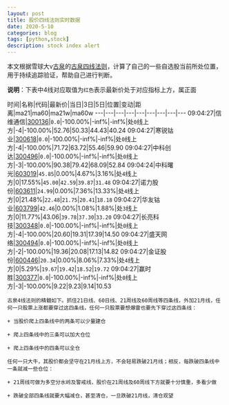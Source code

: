 ```yaml
---
layout: post
title: 股价四线法则实时数据
date: 2020-5-10
categories: blog
tags: [python,stock]
description: stock index alert
---
```



本文根据雪球大v[古泉](https://xueqiu.com/u/7148646888)的[古泉四线法则](https://xueqiu.com/7148646888/130498192)，计算了自己的一些自选股当前所处位置，用于持续追踪验证，帮助自己进行判断。

**说明**：下表中4线对应取值为`红色`表示最新价处于对应指标上方，属正面

时间|名称|代码|最新价|当日|3日|5日|位置|变动|距离|ma21|ma60|ma21w|ma60w
---|---|---|---|---|---|---|---|---
09:04:27|信维通信|[300136](https://xueqiu.com/S/SZ300136)|`0.0`|-100.00%|-inf%|-inf%|处`0`线上方|-4|-100.00%|52.76|50.33|44.43|40.24
09:04:27|寒锐钴业|[300618](https://xueqiu.com/S/SZ300618)|`0.0`|-100.00%|-inf%|-inf%|处`0`线上方|-4|-100.00%|71.72|63.72|55.46|59.90
09:04:27|中科创达|[300496](https://xueqiu.com/S/SZ300496)|`0.0`|-100.00%|-inf%|-inf%|处`0`线上方|-3|-100.00%|90.38|79.42|68.09|52.84
09:04:24|中科曙光|[603019](https://xueqiu.com/S/SH603019)|`45.85`|0.00%|4.67%|3.16%|处`4`线上方|0|17.55%|`45.00`|`42.59`|`39.87`|`31.48`
09:04:27|诺力股份|[603611](https://xueqiu.com/S/SH603611)|`24.99`|0.00%|7.36%|13.33%|处`4`线上方|0|21.48%|`22.48`|`21.75`|`20.41`|`18.18`
09:04:27|华友钴业|[603799](https://xueqiu.com/S/SH603799)|`42.46`|0.00%|1.08%|1.88%|处`3`线上方|0|11.77%|43.06|`39.78`|`37.30`|`33.20`
09:04:27|长亮科技|[300348](https://xueqiu.com/S/SZ300348)|`0.0`|-100.00%|-inf%|-inf%|处`0`线上方|-4|-100.00%|20.60|19.31|17.39|14.50
09:04:27|盛天网络|[300494](https://xueqiu.com/S/SZ300494)|`0.0`|-100.00%|-inf%|-inf%|处`0`线上方|-2|-100.00%|19.36|20.08|17.13|14.82
09:04:27|金证股份|[600446](https://xueqiu.com/S/SH600446)|`20.34`|0.00%|8.06%|7.33%|处`4`线上方|0|5.29%|`19.67`|`19.42`|`18.52`|`19.72`
09:04:27|赢时胜|[300377](https://xueqiu.com/S/SZ300377)|`0.0`|-100.00%|-inf%|-inf%|处`0`线上方|-3|-100.00%|9.22|9.23|9.14|10.53

```
古泉4线法则的精髓如下。抓住21日线、60日线、21周线及60周线等四条线，外加21月线，任何一只股票上涨都要穿过这四条线，任何一只股票要想爆雷也要先下穿过这四条线：

+ 当股价爬上四条线中的两条可以少量建仓

+ 爬上四条线中的三条可以加大仓位

+ 爬上四条线中的四条可以全仓

任何一只大牛，其股价都会坚守在21月线上方，不会轻易跌破21月线；相反，每跌破四条线中一条就减一些仓位：

+ 21周线可做为多空分水岭及警戒线，股价在21周线及60周线下方就要十分慎重，多看少做

+ 跌破全部四条线就要大幅减仓，甚至清仓，一旦跌破21月线，清仓观望
```